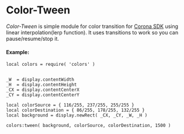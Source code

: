 # Color-Tween

*Color-Tween* is simple module for color transition for [Corona SDK](https://coronalabs.com/corona-sdk/) using linear interpolation(lerp function). It uses transitions to work so you can pause/resume/stop it. 

#### Example:

```
local colors = require( 'colors' )


_W  = display.contentWidth
_H  = display.contentHeight
_CX = display.contentCenterX
_CY = display.contentCenterY

local colorSource = { 116/255, 237/255, 255/255 }
local colorDestination = { 86/255, 178/255, 132/255 }
local background = display.newRect( _CX, _CY, _W, _H )

colors:tween( background, colorSource, colorDestination, 1500 )
```

